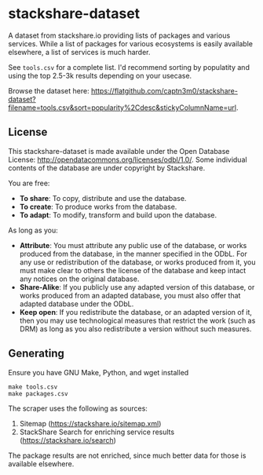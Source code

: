 # stackshare-dataset

A dataset from stackshare.io providing lists of packages and various services. While a list of packages for
various ecosystems is easily available elsewhere, a list of services is much harder.

See `tools.csv` for a complete list. I'd recommend sorting by populatity and using the top 2.5-3k results
depending on your usecase.

Browse the dataset here: <https://flatgithub.com/captn3m0/stackshare-dataset?filename=tools.csv&sort=popularity%2Cdesc&stickyColumnName=url>.

## License

This stackshare-dataset is made available under the Open Database License: http://opendatacommons.org/licenses/odbl/1.0/. 
Some individual contents of the database are under copyright by Stackshare.

You are free:

* **To share**: To copy, distribute and use the database.
* **To create**: To produce works from the database.
* **To adapt**: To modify, transform and build upon the database.

As long as you:

* **Attribute**: You must attribute any public use of the database, or works produced from the database, in the manner specified in the ODbL. For any use or redistribution of the database, or works produced from it, you must make clear to others the license of the database and keep intact any notices on the original database.
* **Share-Alike**: If you publicly use any adapted version of this database, or works produced from an adapted database, you must also offer that adapted database under the ODbL.
* **Keep open**: If you redistribute the database, or an adapted version of it, then you may use technological measures that restrict the work (such as DRM) as long as you also redistribute a version without such measures.


## Generating

Ensure you have GNU Make, Python, and wget installed

```
make tools.csv
make packages.csv
```

The scraper uses the following as sources:

1. Sitemap (https://stackshare.io/sitemap.xml)
2. StackShare Search for enriching service results (https://stackshare.io/search)

The package results are not enriched, since much better data for those is available elsewhere.